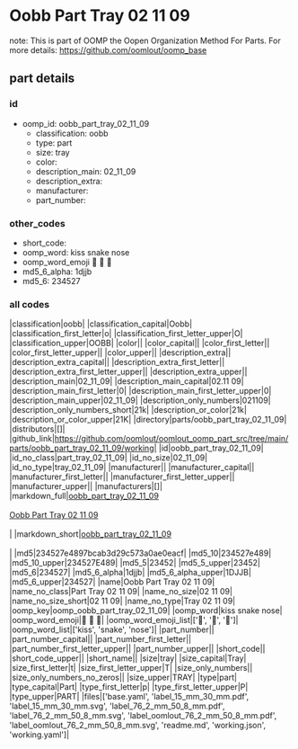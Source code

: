 # Oobb Part Tray 02 11 09  

note: This is part of OOMP the Oopen Organization Method For Parts. For more details: https://github.com/oomlout/oomp_base

##  part details





### id
* oomp_id: oobb_part_tray_02_11_09
  * classification: oobb
  * type: part
  * size: tray
  * color: 
  * description_main: 02_11_09
  * description_extra: 
  * manufacturer: 
  * part_number: 

### other_codes
* short_code: 
* oomp_word: kiss snake nose
* oomp_word_emoji :kiss: :snake: :nose:
* md5_6_alpha: 1djjb
* md5_6: 234527

### all codes 
|classification|oobb|
|classification_capital|Oobb|
|classification_first_letter|o|
|classification_first_letter_upper|O|
|classification_upper|OOBB|
|color||
|color_capital||
|color_first_letter||
|color_first_letter_upper||
|color_upper||
|description_extra||
|description_extra_capital||
|description_extra_first_letter||
|description_extra_first_letter_upper||
|description_extra_upper||
|description_main|02_11_09|
|description_main_capital|02.11 09|
|description_main_first_letter|0|
|description_main_first_letter_upper|0|
|description_main_upper|02_11_09|
|description_only_numbers|021109|
|description_only_numbers_short|21k|
|description_or_color|21k|
|description_or_color_upper|21K|
|directory|parts/oobb_part_tray_02_11_09|
|distributors|[]|
|github_link|https://github.com/oomlout/oomlout_oomp_part_src/tree/main/parts/oobb_part_tray_02_11_09/working|
|id|oobb_part_tray_02_11_09|
|id_no_class|part_tray_02_11_09|
|id_no_size|02_11_09|
|id_no_type|tray_02_11_09|
|manufacturer||
|manufacturer_capital||
|manufacturer_first_letter||
|manufacturer_first_letter_upper||
|manufacturer_upper||
|manufacturers|[]|
|markdown_full|[oobb_part_tray_02_11_09](https://github.com/oomlout/oomlout_oomp_part_src/tree/main/parts/oobb_part_tray_02_11_09/working)<br>[](https://github.com/oomlout/oomlout_oomp_part_src/tree/main/parts/oobb_part_tray_02_11_09/working)<br>[Oobb Part Tray 02 11 09](https://github.com/oomlout/oomlout_oomp_part_src/tree/main/parts/oobb_part_tray_02_11_09/working)<br><br>|
|markdown_short|[oobb_part_tray_02_11_09](https://github.com/oomlout/oomlout_oomp_part_src/tree/main/parts/oobb_part_tray_02_11_09/working)<br><br>|
|md5|234527e4897bcab3d29c573a0ae0eacf|
|md5_10|234527e489|
|md5_10_upper|234527E489|
|md5_5|23452|
|md5_5_upper|23452|
|md5_6|234527|
|md5_6_alpha|1djjb|
|md5_6_alpha_upper|1DJJB|
|md5_6_upper|234527|
|name|Oobb Part Tray 02 11 09|
|name_no_class|Part Tray 02 11 09|
|name_no_size|02 11 09|
|name_no_size_short|02 11 09|
|name_no_type|Tray 02 11 09|
|oomp_key|oomp_oobb_part_tray_02_11_09|
|oomp_word|kiss snake nose|
|oomp_word_emoji|:kiss: :snake: :nose:|
|oomp_word_emoji_list|[':kiss:', ':snake:', ':nose:']|
|oomp_word_list|['kiss', 'snake', 'nose']|
|part_number||
|part_number_capital||
|part_number_first_letter||
|part_number_first_letter_upper||
|part_number_upper||
|short_code||
|short_code_upper||
|short_name||
|size|tray|
|size_capital|Tray|
|size_first_letter|t|
|size_first_letter_upper|T|
|size_only_numbers||
|size_only_numbers_no_zeros||
|size_upper|TRAY|
|type|part|
|type_capital|Part|
|type_first_letter|p|
|type_first_letter_upper|P|
|type_upper|PART|
|files|['base.yaml', 'label_15_mm_30_mm.pdf', 'label_15_mm_30_mm.svg', 'label_76_2_mm_50_8_mm.pdf', 'label_76_2_mm_50_8_mm.svg', 'label_oomlout_76_2_mm_50_8_mm.pdf', 'label_oomlout_76_2_mm_50_8_mm.svg', 'readme.md', 'working.json', 'working.yaml']|
